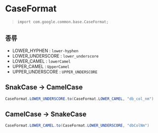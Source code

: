 # CaseFormat

> `import com.google.common.base.CaseFormat;`



## 종류

- LOWER_HYPHEN : `lower-hyphen`
- LOWER_UNDERSCORE : `lower_underscore`
- LOWER_CAMEL : `lowerCamel`
- UPPER_CAMEL : `UpperCamel`
- UPPER_UNDERSCORE : `UPPER_UNDERSCORE`





## SnakCase -> CamelCase

```java
CaseFormat.LOWER_UNDERSCORE.to(CaseFormat.LOWER_CAMEL, "db_col_nm")
```



## CamelCase -> SnakeCase

~~~java
CaseFormat.LOWER_CAMEL.to(CaseFormat.LOWER_UNDERSCORE, "dbColNm")
~~~



